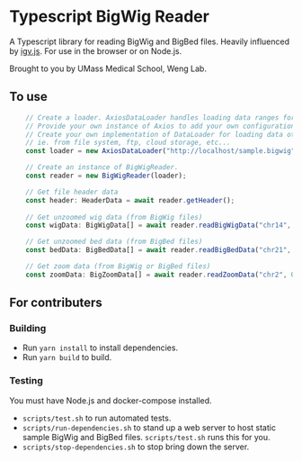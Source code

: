 # Typescript BigWig Reader
A Typescript library for reading BigWig and BigBed files. Heavily influenced by [igv.js](https://github.com/igvteam/igv.js). For use in the browser or on Node.js.

Brought to you by UMass Medical School, Weng Lab.

## To use
```typescript
    // Create a loader. AxiosDataLoader handles loading data ranges for http requests.
    // Provide your own instance of Axios to add your own configurations.
    // Create your own implementation of DataLoader for loading data other ways, 
    // ie. from file system, ftp, cloud storage, etc...
    const loader = new AxiosDataLoader("http://localhost/sample.bigwig", Axios.create());

    // Create an instance of BigWigReader.
    const reader = new BigWigReader(loader);

    // Get file header data
    const header: HeaderData = await reader.getHeader();
    
    // Get unzoomed wig data (from BigWig files)
    const wigData: BigWigData[] = await reader.readBigWigData("chr14", 19_485_000, "chr14", 20_000_100);

    // Get unzoomed bed data (from BigBed files)
    const bedData: BigBedData[] = await reader.readBigBedData("chr21", 10_000_000, "chr21", 20_000_000);

    // Get zoom data (from BigWig or BigBed files)
    const zoomData: BigZoomData[] = await reader.readZoomData("chr2", 0, "chr6", 1000, 9);
```

## For contributers

### Building
* Run `yarn install` to install dependencies.
* Run `yarn build` to build.

### Testing
You must have Node.js and docker-compose installed. 
* `scripts/test.sh` to run automated tests.
* `scripts/run-dependencies.sh` to stand up a web server to host static sample BigWig and BigBed files. `scripts/test.sh` runs this for you.
* `scripts/stop-dependencies.sh` to stop bring down the server.
